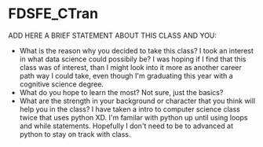 # FDSFE_CTran


ADD HERE A BRIEF STATEMENT ABOUT THIS CLASS AND YOU:

- What is the reason why you decided to take this class?
I took an interest in what data science could possibily be? I was hoping if I find that this class was of interest,
than I might look into it more as another career path way I could take, even though I'm graduating this year with
a cognitive science degree. 
- What do you hope to learn the most?
Not sure, just the basics?
- What are the strength in your background or character that you think will help you in the class?
  I have taken a intro to computer science class twice that uses python XD. I'm familar with python up until using loops
  and while statements. Hopefully I don't need to be to advanced at python to stay on track with class.
